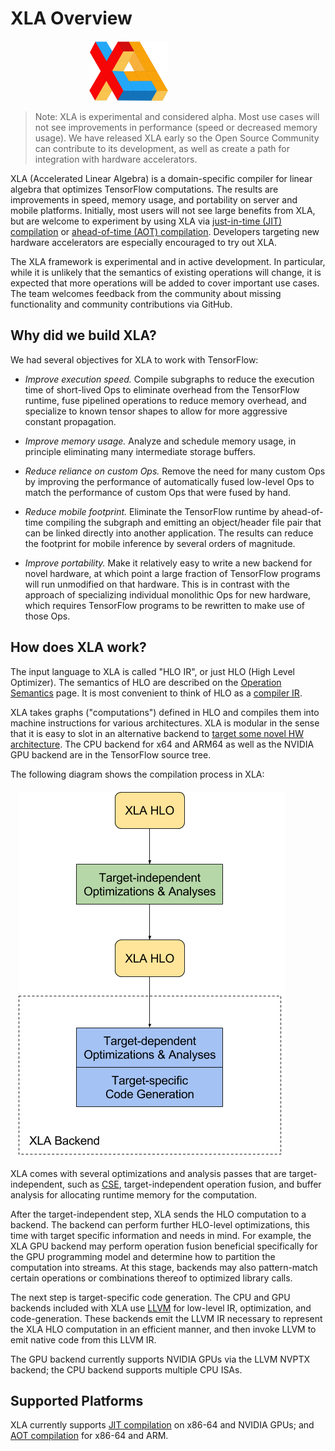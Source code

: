 # XLA Overview

<div style="width:50%; margin:auto; margin-bottom:10px; margin-top:20px;">
<img style="width:50%" src="./images/xlalogo.png">
</div>

> Note: XLA is experimental and considered alpha.  Most use cases will not
> see improvements in performance (speed or decreased memory usage). We have
> released XLA early so the Open Source Community can contribute to its
> development, as well as create a path for integration with hardware
> accelerators.

XLA (Accelerated Linear Algebra) is a domain-specific compiler for linear
algebra that optimizes TensorFlow computations. The results are improvements in
speed, memory usage, and portability on server and mobile platforms. Initially,
most users will not see large benefits from XLA, but are welcome to experiment
by using XLA via [just-in-time (JIT) compilation](./jit.md) or
[ahead-of-time (AOT) compilation](./tfcompile.md). Developers targeting new
hardware accelerators are especially encouraged to try out XLA.

The XLA framework is experimental and in active development. In particular,
while it is unlikely that the semantics of existing operations will change, it
is expected that more operations will be added to cover important use cases. The
team welcomes feedback from the community about missing functionality and
community contributions via GitHub.

## Why did we build XLA?

We had several objectives for XLA to work with TensorFlow:

*   *Improve execution speed.* Compile subgraphs to reduce the execution time of
    short-lived Ops to eliminate overhead from the TensorFlow runtime, fuse
    pipelined operations to reduce memory overhead, and specialize to known
    tensor shapes to allow for more aggressive constant propagation.

*   *Improve memory usage.* Analyze and schedule memory usage, in principle
    eliminating many intermediate storage buffers.

*   *Reduce reliance on custom Ops.* Remove the need for many custom Ops by
    improving the performance of automatically fused low-level Ops to match the
    performance of custom Ops that were fused by hand.

*   *Reduce mobile footprint.* Eliminate the TensorFlow runtime by ahead-of-time
    compiling the subgraph and emitting an object/header file pair that can be
    linked directly into another application. The results can reduce the
    footprint for mobile inference by several orders of magnitude.

*   *Improve portability.* Make it relatively easy to write a new backend for
    novel hardware, at which point a large fraction of TensorFlow programs will
    run unmodified on that hardware. This is in contrast with the approach of
    specializing individual monolithic Ops for new hardware, which requires
    TensorFlow programs to be rewritten to make use of those Ops.

## How does XLA work?

The input language to XLA is called "HLO IR", or just HLO (High Level
Optimizer). The semantics of HLO are described on the
[Operation Semantics](./operation_semantics.md) page. It
is most convenient to think of HLO as a [compiler
IR](https://en.wikipedia.org/wiki/Intermediate_representation).

XLA takes graphs ("computations") defined in HLO and compiles them into machine
instructions for various architectures. XLA is modular in the sense that it is
easy to slot in an alternative backend to [target some novel HW architecture](./developing_new_backend.md). The CPU backend for x64 and ARM64 as
well as the NVIDIA GPU backend are in the TensorFlow source tree.

The following diagram shows the compilation process in XLA:

<div style="width:95%; margin:auto; margin-bottom:10px; margin-top:20px;">
  <img src="./images/how-does-xla-work.png">
</div>

XLA comes with several optimizations and analysis passes that are
target-independent, such as
[CSE](https://en.wikipedia.org/wiki/Common_subexpression_elimination),
target-independent operation fusion, and buffer analysis for allocating runtime
memory for the computation.

After the target-independent step, XLA sends the HLO computation to a backend.
The backend can perform further HLO-level optimizations, this time with target
specific information and needs in mind. For example, the XLA GPU backend may
perform operation fusion beneficial specifically for the GPU programming model
and determine how to partition the computation into streams. At this stage,
backends may also pattern-match certain operations or combinations thereof to
optimized library calls.

The next step is target-specific code generation. The CPU and GPU backends
included with XLA use [LLVM](http://llvm.org) for low-level IR, optimization,
and code-generation. These backends emit the LLVM IR necessary to represent the
XLA HLO computation in an efficient manner, and then invoke LLVM to emit native
code from this LLVM IR.

The GPU backend currently supports NVIDIA GPUs via the LLVM NVPTX backend; the
CPU backend supports multiple CPU ISAs.

## Supported Platforms

XLA currently supports [JIT compilation](./jit.md) on x86-64 and NVIDIA GPUs; and
[AOT compilation](./tfcompile.md) for x86-64 and ARM.

